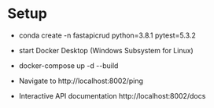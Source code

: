 # Setup 

- conda create -n fastapicrud python=3.8.1 pytest=5.3.2 

- start Docker Desktop (Windows Subsystem for Linux)

- docker-compose up -d --build

- Navigate to http://localhost:8002/ping

- Interactive API documentation http://localhost:8002/docs